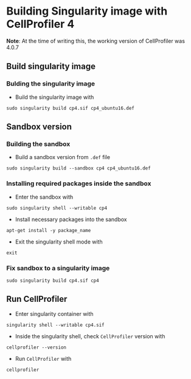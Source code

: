# Building Singularity image with CellProfiler 4

**Note**: At the time of writing this, the working version of CellProfiler was 4.0.7

## Build singularity image

### Bulding the singularity image

+ Build the singularity image with
```
sudo singularity build cp4.sif cp4_ubuntu16.def
```

## Sandbox version

### Building the sandbox

+ Build a sandbox version from `.def` file
```
sudo singularity build --sandbox cp4 cp4_ubuntu16.def
```

### Installing required packages inside the sandbox

+ Enter the sandbox with
```
sudo singularity shell --writable cp4
```

+ Install necessary packages into the sandbox
```(bash)
apt-get install -y package_name
```

+ Exit the singularity shell mode with
```
exit
```

### Fix sandbox to a singularity image

```
sudo singularity build cp4.sif cp4
```

## Run CellProfiler

+ Enter singularity container with

```
singularity shell --writable cp4.sif
```

+ Inside the singularity shell, check `CellProfiler` version with
```
cellprofiler --version
```

+ Run `CellProfiler` with
```
cellprofiler
```
